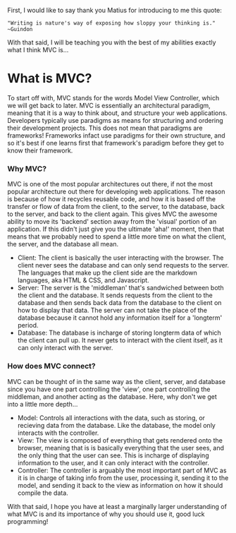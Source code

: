 First, I would like to say thank you Matius for introducing to me this quote:
  
  `"Writing is nature's way of exposing how sloppy your thinking is." ~Guindon`

With that said, I will be teaching you with the best of my abilities exactly what I think MVC is...

# What is MVC?
To start off with, MVC stands for the words Model View Controller, which we will get back to later.
MVC is essentially an architectural paradigm, meaning that it is a way to think about, and structure 
your web applications. 
Developers typically use paradigms as means for structuring and ordering their development projects.
This does not mean that paradigms are frameworks! Frameworks infact use paradigms for their own structure,
and so it's best if one learns first that framework's paradigm before they get to know their framework.

### Why MVC?
MVC is one of the most popular architectures out there, if not the most popular architecture out there 
for developing web applications. The reason is because of how it recycles reusable code, and how it is based off 
the transfer or flow of data from the client, to the server, to the database, back to the server,
and back to the client again. This gives MVC the awesome ability to move its 'backend' section away from the 'visual' portion of an application. 
If this didn't just give you the ultimate 'aha!' moment, then that means that we probably need to spend a 
little more time on what the client, the server, and the database all mean. 

- Client: The client is basically the user interacting with the browser. The client never sees the database and can only send requests to the server. The languages that make up the client side are the markdown languages, aka HTML & CSS, and Javascript.
- Server: The server is the 'middleman' that's sandwiched between both the client and the database. It sends requests from the client to the database and then sends back data from the database to the client on how to display that data. The server can not take the place of the database because it cannot hold any information itself for a 'longterm' period.
- Database: The database is incharge of storing longterm data of which the client can pull up. It never gets to interact with the client itself, as it can only interact with the server. 
                                                                  
### How does MVC connect?
MVC can be thought of in the same way as the client, server, and database since you have one part 
controlling the 'view', one part controlling the middleman, and another acting as the database. Here, why don't
we get into a little more depth...

- Model: Controls all interactions with the data, such as storing, or recieving data from the database. Like the database, the model only interacts with the controller.
- View: The view is composed of everything that gets rendered onto the browser, meaning that is is basically everything that the user sees, and the only thing that the user can see. This is incharge of displaying information to the user, and it can only interact with the controller. 
- Controller: The controller is arguably the most important part of MVC as it is in charge of taking info from the user, processing it, sending it to the model, and sending it back to the view as information on how it should compile the data. 

With that said, I hope you have at least a marginally larger understanding of what MVC is and its importance of why you should use it, good luck programming!
